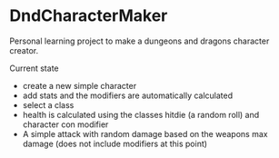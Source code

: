 # DndCharacterMaker
Personal learning project to make a dungeons and dragons character creator.

Current state
- create a new simple character
- add stats and the modifiers are automatically calculated
- select a class
- health is calculated using the classes hitdie (a random roll) and character con modifier
- A simple attack with random damage based on the weapons max damage (does not include modifiers at this point)
